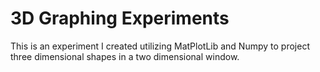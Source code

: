 # 3D Graphing Experiments
 This is an experiment I created utilizing MatPlotLib and Numpy to project three dimensional shapes in a two dimensional window.
